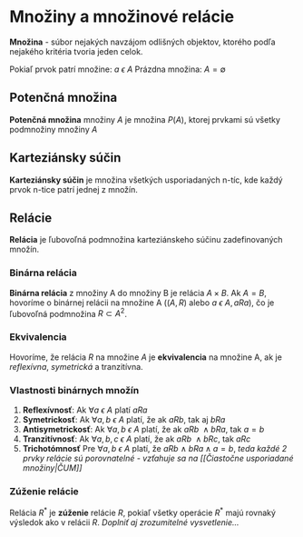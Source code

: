 # Množiny a množinové relácie

**Množina** - súbor nejakých navzájom odlišných objektov, ktorého podľa nejakého kritéria tvoria jeden celok.

Pokiaľ prvok patrí množine: $a\ \epsilon\ A$
Prázdna množina: $A = \emptyset$

## Potenčná množina
**Potenčná množina** množiny $A$ je množina $P(A)$, ktorej prvkami sú všetky podmnožiny množiny $A$

## Karteziánsky súčin
**Karteziánsky súčin** je množina všetkých usporiadaných n-tíc, kde každý prvok n-tice patrí jednej z množín.

## Relácie
**Relácia** je ľubovoľná podmnožina karteziánskeho súčinu zadefinovaných množín.

### Binárna relácia
**Binárna relácia** z množiny A do množiny B je relácia  $A\times B$. Ak $A=B$, hovoríme o binárnej relácii na množine A ($(A,R)$ alebo $a\ \epsilon\ A,aRa$), čo je ľubovoľná podmnožina $R\subset A^2$.

### Ekvivalencia
Hovoríme, že relácia $R$ na množine $A$ je **ekvivalencia** na množine A, ak je *reflexívna*, *symetrická* a tranzitívna.

### Vlastnosti binárnych množín
1. **Reflexívnosť**: Ak $\forall a\ \epsilon\ A$ platí $aRa$
2. **Symetrickosť**: Ak $\forall a,b\ \epsilon\ A$ platí, že ak $aRb$, tak aj $bRa$
3. **Antisymetrickosť**: Ak $\forall a,b\ \epsilon\ A$ platí, že ak $aRb\ \wedge bRa$, tak $a=b$
4. **Tranzitívnosť**: Ak $\forall a,b,c\ \epsilon\ A$ platí, že ak $aRb\ \wedge bRc$, tak $aRc$
5. **Trichotómnosť** Pre $\forall a,b\ \epsilon\ A$ platí, že $aRb\ \wedge\ bRa \wedge a=b$, _teda každé 2 prvky relácie sú porovnatelné - vzťahuje sa na [[Čiastočne usporiadané množiny|ČUM]]_

### Zúženie relácie
Relácia $R^*$ je **zúženie** relácie $R$, pokiaľ všetky operácie $R^*$ majú rovnaký výsledok ako v relácii $R$.
_Doplniť aj zrozumitelné vysvetlenie..._
